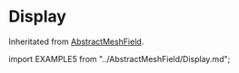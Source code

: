 # Display

Inheritated from [AbstractMeshField](/docs-api/AbstractMeshField).

import EXAMPLE5 from "../AbstractMeshField/Display.md";

<EXAMPLE5 />
